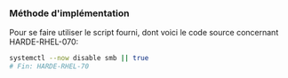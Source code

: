 ### Méthode d'implémentation
Pour se faire utiliser le script fourni, dont voici le code source concernant HARDE-RHEL-070:
```bash
systemctl --now disable smb || true
# Fin: HARDE-RHEL-70
```
